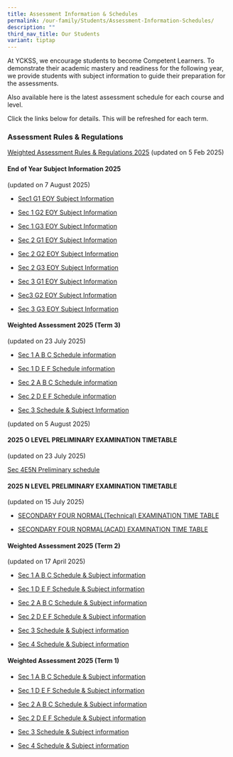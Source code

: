 ```yaml
---
title: Assessment Information & Schedules
permalink: /our-family/Students/Assessment-Information-Schedules/
description: ""
third_nav_title: Our Students
variant: tiptap
---
```

<p>At YCKSS, we encourage students to become Competent Learners. To demonstrate
their academic mastery and readiness for the following year, we provide
students with subject information to guide their preparation for the assessments.</p>
<p>Also available here is the latest assessment schedule for each course
and level.</p>
<p>Click the links below for details. This will be refreshed for each term.</p>
<h3><strong>Assessment Rules &amp; Regulations</strong></h3>
<p><a href="/files/Students/Assessment Information Sche/YCKSS_Weighted_Assessment_Rules_and_Regulations.pdf" rel="noopener nofollow" target="_blank">Weighted Assessment Rules &amp; Regulations 2025</a> (updated
on 5 Feb 2025)</p>
<h4><strong>End of Year Subject Information 2025</strong></h4>
<p>(updated on 7 August 2025)</p>
<ul data-tight="true" class="tight">
<li>
<p><a href="/files/Students/Assessment Information Sche/EOY__Subject_Information_2025__Sec_1G1_.pdf" rel="noopener nofollow" target="_blank">Sec1 G1 EOY Subject Information</a>
</p>
</li>
<li>
<p><a href="/files/Students/Assessment Information Sche/EOY__Subject_Information_2025_SEc_1G2_.pdf" rel="noopener nofollow" target="_blank">Sec 1 G2 EOY Subject Information</a>
</p>
</li>
<li>
<p><a href="/files/Students/Assessment Information Sche/EOY__Subject_Information_2025__Sec_1G3_.pdf" rel="noopener nofollow" target="_blank">Sec 1 G3 EOY Subject Information</a>
</p>
</li>
<li>
<p><a href="/files/Students/Assessment Information Sche/EOY__Subject_Information_2025__Sec_2G1_.pdf" rel="noopener nofollow" target="_blank">Sec 2 G1 EOY Subject Information</a>
</p>
</li>
<li>
<p><a href="/files/Students/Assessment Information Sche/EOY__Subject_Information_2025__Sec_2G2_.pdf" rel="noopener nofollow" target="_blank">Sec 2 G2 EOY Subject Information</a>
</p>
</li>
<li>
<p><a href="/files/Students/Assessment Information Sche/EOY__Subject_Information_2025__Sec__2G3_.pdf" rel="noopener nofollow" target="_blank">Sec 2 G3 EOY Subject Information</a>
</p>
</li>
<li>
<p><a href="/files/Students/Assessment Information Sche/EOY__Subject_Information_2025__Sec_3G1_.pdf" rel="noopener nofollow" target="_blank">Sec 3 G1 EOY Subject Information</a>
</p>
</li>
<li>
<p><a href="/files/Students/Assessment Information Sche/EOY__Subject_Information_2025__Sec_3G2_.pdf" rel="noopener nofollow" target="_blank">Sec3 G2 EOY Subject Information</a>
</p>
</li>
<li>
<p><a href="/files/Students/Assessment Information Sche/EOY__NSubject_Information_2025__Sec_3_G3_updated120825.pdf" rel="noopener nofollow" target="_blank">Sec 3 G3 EOY Subject Information</a>
</p>
</li>
</ul>
<h4><strong>Weighted Assessment 2025 (Term 3)</strong></h4>
<p>(updated on 23 July 2025)</p>
<ul data-tight="true" class="tight">
<li>
<p><a href="/files/Students/Assessment Information Sche/Secondary_1A_B_C_Weighted_Assessment_Term_3__Schedule_2025.pdf" rel="noopener nofollow" target="_blank">Sec 1 A B C Schedule information</a>
</p>
</li>
<li>
<p><a href="/files/Students/Assessment Information Sche/Secondary_1D_E_F_Weighted_Assessment_Term_3__Schedule_2025.pdf" rel="noopener nofollow" target="_blank">Sec 1 D E F Schedule information</a>
</p>
</li>
<li>
<p><a href="/files/Students/Assessment Information Sche/Secondary_2A_B_C_Weighted_Assessment_Term3__Schedule_2025.pdf" rel="noopener nofollow" target="_blank">Sec 2 A B C Schedule information</a>
</p>
</li>
<li>
<p><a href="/files/Students/Assessment Information Sche/Secondary_2D_E_F_Weighted_Assessment_Term3__Schedule_2025.pdf" rel="noopener nofollow" target="_blank">Sec 2 D E F Schedule information</a>
</p>
</li>
<li>
<p><a href="/files/Students/Assessment Information Sche/Secondary_3_Weighted_Assessment_Schedule__Term_3__2025updated010825.pdf" rel="noopener nofollow" target="_blank">Sec 3 Schedule &amp; Subject Information</a>
</p>
</li>
</ul>
<p>(updated on 5 August 2025)</p>
<h4><strong>2025 O LEVEL PRELIMINARY EXAMINATION TIMETABLE</strong></h4>
<p>(updated on 23 July 2025)</p>
<p><a href="/files/Students/Assessment Information Sche/Sec_4E5N__Prelim.pdf" rel="noopener nofollow" target="_blank">Sec 4E5N Preliminary schedule</a>
</p>
<h4><strong>2025 N LEVEL PRELIMINARY EXAMINATION TIMETABLE</strong></h4>
<p>(updated on 15 July 2025)</p>
<ul data-tight="true" class="tight">
<li>
<p><a href="/files/Students/Assessment Information Sche/Sec_4NT_Prelim.pdf" rel="noopener nofollow" target="_blank"><u>SECONDARY FOUR NORMAL(Technical) EXAMINATION TIME TABLE</u></a>
</p>
</li>
<li>
<p><a href="/files/Students/Assessment Information Sche/Sec_4NA_Prelim.pdf" rel="noopener nofollow" target="_blank"><u>SECONDARY FOUR NORMAL(ACAD) EXAMINATION TIME TABLE</u></a>
</p>
<p></p>
</li>
</ul>
<h4><strong>Weighted Assessment 2025 (Term 2)</strong></h4>
<p>(updated on 17 April 2025)</p>
<ul data-tight="true" class="tight">
<li>
<p><a href="/files/Students/Assessment Information Sche/Secondary_1A_B_C_Weighted_Assessment_Term_2__Schedule_2025_updated_.pdf" rel="noopener nofollow" target="_blank">Sec 1 A B C Schedule &amp; Subject information</a>
</p>
</li>
<li>
<p><a href="/files/Students/Assessment Information Sche/Secondary_1D_E_FWeighted_Assessment_Term_2__Schedule_2025_updated_.pdf" rel="noopener nofollow" target="_blank">Sec 1 D E F Schedule &amp; Subject information</a>
</p>
</li>
<li>
<p><a href="/files/Students/Assessment Information Sche/Secondary_2A_B_C_Weighted_Assessment_Term_2__Schedule_2025.pdf" rel="noopener nofollow" target="_blank">Sec 2 A B C Schedule &amp; Subject information</a>
</p>
</li>
<li>
<p><a href="/files/Students/Assessment Information Sche/Secondary_2D_E_F_Weighted_Assessment_Term_2__Schedule_2025.pdf" rel="noopener nofollow" target="_blank">Sec 2 D E F Schedule &amp; Subject information</a>
</p>
</li>
<li>
<p><a href="/files/Students/Assessment Information Sche/Secondary_3_Weighted_Assessment_Schedule__Term_2__2025_updated_.pdf" rel="noopener nofollow" target="_blank">Sec 3 Schedule &amp; Subject information</a>
</p>
</li>
<li>
<p><a href="/files/Students/Assessment Information Sche/Secondary_4_Weighted_Assessment_Schedule__Term_2__2025_updated_.pdf" rel="noopener nofollow" target="_blank">Sec 4 Schedule &amp; Subject information</a>
</p>
</li>
</ul>
<p></p>
<h4><strong>Weighted Assessment 2025 (Term 1)</strong></h4>
<ul data-tight="true" class="tight">
<li>
<p><a href="/files/Students/Assessment Information Sche/Secondary_1A_B_C_Weighted_Assessment_Term_1__Schedule_2025.pdf" rel="noopener nofollow" target="_blank">Sec 1 A B C Schedule &amp; Subject information</a>
</p>
</li>
<li>
<p><a href="/files/Students/Assessment Information Sche/Secondary_1D_E_F_Weighted_Assessment_Term_1__Schedule_2025.pdf" rel="noopener nofollow" target="_blank">Sec 1 D E F Schedule &amp; Subject information</a>
</p>
</li>
<li>
<p><a href="/files/Students/Assessment Information Sche/Secondary_2A_B_C_Weighted_Assessment_Term_1__Schedule_2025.pdf" rel="noopener nofollow" target="_blank">Sec 2 A B C Schedule &amp; Subject information</a>
</p>
</li>
<li>
<p><a href="/files/Students/Assessment Information Sche/Secondary_2D_E_F_Weighted_Assessment_Term_1__Schedule_2025.pdf" rel="noopener nofollow" target="_blank">Sec 2 D E F Schedule &amp; Subject information</a>
</p>
</li>
<li>
<p><a href="/files/Students/Assessment Information Sche/Secondary_3_Weighted_Assessment_Schedule__Term_1__2025.pdf" rel="noopener nofollow" target="_blank">Sec 3 Schedule &amp; Subject information</a>
</p>
</li>
<li>
<p><a href="/files/Students/Assessment Information Sche/Secondary_4_Weighted_Assessment_Schedule__Term_1__2025.pdf" rel="noopener nofollow" target="_blank">Sec 4 Schedule &amp; Subject information</a>
</p>
</li>
</ul>
<p></p>
<h3></h3>
<p></p>